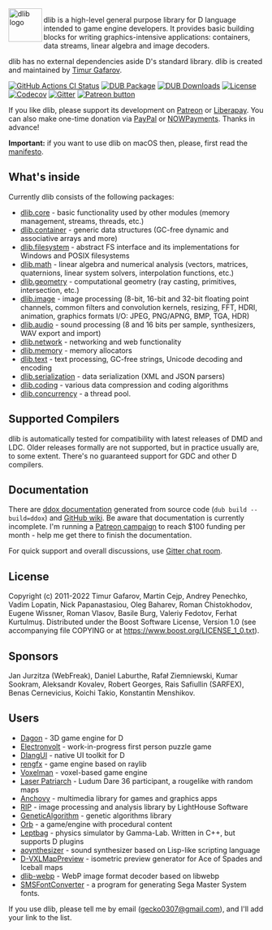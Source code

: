 <img align="left" alt="dlib logo" src="https://github.com/gecko0307/dlib/raw/master/logo/dlib-logo.png" height="66" />

dlib is a high-level general purpose library for D language intended to game engine developers. It provides basic building blocks for writing graphics-intensive applications: containers, data streams, linear algebra and image decoders. 

dlib has no external dependencies aside D's standard library. dlib is created and maintained by [Timur Gafarov](https://github.com/gecko0307).

[![GitHub Actions CI Status](https://github.com/gecko0307/dlib/workflows/CI/badge.svg)](https://github.com/gecko0307/dlib/actions?query=workflow%3ACI)
[![DUB Package](https://img.shields.io/dub/v/dlib.svg)](https://code.dlang.org/packages/dlib)
[![DUB Downloads](https://img.shields.io/dub/dm/dlib.svg)](https://code.dlang.org/packages/dlib)
[![License](http://img.shields.io/badge/license-boost-blue.svg)](http://www.boost.org/LICENSE_1_0.txt)
[![Codecov](https://codecov.io/gh/gecko0307/dlib/branch/master/graph/badge.svg)](https://codecov.io/gh/gecko0307/dlib)
[![Gitter](https://badges.gitter.im/Join%20Chat.svg)](https://gitter.im/gecko0307/dlib?utm_source=badge&utm_medium=badge&utm_campaign=pr-badge&utm_content=badge)
[![Patreon button](https://img.shields.io/badge/patreon-donate-yellow.svg)](http://patreon.com/gecko0307 "Become a Patron!")

If you like dlib, please support its development on [Patreon](https://www.patreon.com/gecko0307) or [Liberapay](https://liberapay.com/gecko0307). You can also make one-time donation via [PayPal](https://www.paypal.me/tgafarov) or [NOWPayments](https://nowpayments.io/donation/gecko0307). Thanks in advance!

**Important:** if you want to use dlib on macOS then, please, first read the [manifesto](https://github.com/gecko0307/dlib/wiki/Why-doesn't-dlib-support-macOS).

What's inside
-------------
Currently dlib consists of the following packages:
* [dlib.core](https://gecko0307.github.io/dlib/docs/dlib/core.html) - basic functionality used by other modules (memory management, streams, threads, etc.)
* [dlib.container](https://gecko0307.github.io/dlib/docs/dlib/container.html) - generic data structures (GC-free dynamic and associative arrays and more)
* [dlib.filesystem](https://gecko0307.github.io/dlib/docs/dlib/filesystem.html) - abstract FS interface and its implementations for Windows and POSIX filesystems
* [dlib.math](https://gecko0307.github.io/dlib/docs/dlib/math.html) - linear algebra and numerical analysis (vectors, matrices, quaternions, linear system solvers, interpolation functions, etc.)
* [dlib.geometry](https://gecko0307.github.io/dlib/docs/dlib/geometry.html) - computational geometry (ray casting, primitives, intersection, etc.)
* [dlib.image](https://gecko0307.github.io/dlib/docs/dlib/image.html) - image processing (8-bit, 16-bit and 32-bit floating point channels, common filters and convolution kernels, resizing, FFT, HDRI, animation, graphics formats I/O: JPEG, PNG/APNG, BMP, TGA, HDR)
* [dlib.audio](https://gecko0307.github.io/dlib/docs/dlib/audio.html) - sound processing (8 and 16 bits per sample, synthesizers, WAV export and import)
* [dlib.network](https://gecko0307.github.io/dlib/docs/dlib/network.html) - networking and web functionality
* [dlib.memory](https://gecko0307.github.io/dlib/docs/dlib/memory.html) - memory allocators
* [dlib.text](https://gecko0307.github.io/dlib/docs/dlib/text.html) - text processing, GC-free strings, Unicode decoding and encoding
* [dlib.serialization](https://gecko0307.github.io/dlib/docs/dlib/serialization.html) - data serialization (XML and JSON parsers)
* [dlib.coding](https://gecko0307.github.io/dlib/docs/dlib/coding.html) - various data compression and coding algorithms
* [dlib.concurrency](https://gecko0307.github.io/dlib/docs/dlib/concurrency.html) - a thread pool.

Supported Compilers
-------------------
dlib is automatically tested for compatibility with latest releases of DMD and LDC. Older releases formally are not supported, but in practice usually are, to some extent. There's no guaranteed support for GDC and other D compilers.

Documentation
-------------
There are [ddox documentation](https://gecko0307.github.io/dlib/docs/dlib.html) generated from source code (`dub build --build=ddox`) and [GitHub wiki](https://github.com/gecko0307/dlib/wiki). Be aware that documentation is currently incomplete. I'm running a [Patreon campaign](https://www.patreon.com/gecko0307) to reach $100 funding per month - help me get there to finish the documentation.

For quick support and overall discussions, use [Gitter chat room](https://gitter.im/gecko0307/dlib).

License
-------
Copyright (c) 2011-2022 Timur Gafarov, Martin Cejp, Andrey Penechko, Vadim Lopatin, Nick Papanastasiou, Oleg Baharev, Roman Chistokhodov, Eugene Wissner, Roman Vlasov, Basile Burg, Valeriy Fedotov, Ferhat Kurtulmuş. Distributed under the Boost Software License, Version 1.0 (see accompanying file COPYING or at https://www.boost.org/LICENSE_1_0.txt).

Sponsors
--------
Jan Jurzitza (WebFreak), Daniel Laburthe, Rafał Ziemniewski, Kumar Sookram, Aleksandr Kovalev, Robert Georges, Rais Safiullin (SARFEX), Benas Cernevicius, Koichi Takio, Konstantin Menshikov.

Users
-----
* [Dagon](https://github.com/gecko0307/dagon) - 3D game engine for D
* [Electronvolt](https://github.com/gecko0307/electronvolt) - work-in-progress first person puzzle game
* [DlangUI](https://github.com/buggins/dlangui) - native UI toolkit for D
* [rengfx](https://github.com/xdrie/rengfx) - game engine based on raylib
* [Voxelman](https://github.com/MrSmith33/voxelman) - voxel-based game engine
* [Laser Patriarch](http://ludumdare.com/compo/ludum-dare-36/?action=preview&uid=14310) - Ludum Dare 36 participant, a rougelike with random maps
* [Anchovy](https://github.com/MrSmith33/anchovy) - multimedia library for games and graphics apps
* [RIP](https://github.com/LightHouseSoftware/rip) - image processing and analysis library by LightHouse Software
* [GeneticAlgorithm](https://github.com/Hnatekmar/GeneticAlgorithm) - genetic algorithms library
* [Orb](https://github.com/claudemr/orb) - a game/engine with procedural content
* [Leptbag](https://github.com/thotgamma/LeptbagCpp) - physics simulator by Gamma-Lab. Written in C++, but supports D plugins
* [aoynthesizer](https://github.com/AODQ/aoynthesizer) - sound synthesizer based on Lisp-like scripting language
* [D-VXLMapPreview](https://github.com/rakiru/D-VXLMapPreview) - isometric preview generator for Ace of Spades and Iceball maps
* [dlib-webp](https://github.com/georgy7/dlib-webp) - WebP image format decoder based on libwebp
* [SMSFontConverter](https://github.com/Doom2fan/SMSFontConverter) - a program for generating Sega Master System fonts.

If you use dlib, please tell me by email (gecko0307@gmail.com), and I'll add your link to the list.
